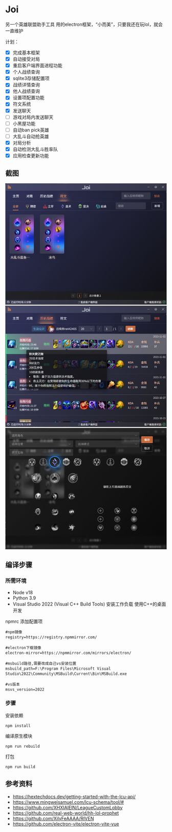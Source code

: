 # Joi

另一个英雄联盟助手工具
用的electron框架，“小而美”，只要我还在玩lol，就会一直维护

计划：

- [x] 完成基本框架
- [x] 自动接受对局
- [x] 重启客户端界面进程功能
- [x] 个人战绩查询
- [x] sqlite3存储配置项
- [x] 战绩详情查询
- [x] 他人战绩查询
- [x] 设置项配置功能
- [x] 符文系统
- [x] 发送聊天
- [ ] 游戏对局内发送聊天
- [ ] 小黑屋功能
- [ ] 自动ban pick英雄
- [ ] 大乱斗自动抢英雄
- [x] 对局分析
- [x] 自动检测大乱斗胜率队
- [x] 应用检查更新功能

## 截图

![Image](./screenshot/1699032210821.png)
![Image](./screenshot/1699032237668.png)
![Image](./screenshot/1699032266914.png)

## 编译步骤

### 所需环境

- Node v18
- Python 3.9
- Visual Studio 2022 (Visual C++ Build Tools) 安装工作负载 使用C++的桌面开发

npmrc 添加配置项

```
#npm镜像
registry=https://registry.npmmirror.com/

#electron下载镜像
electron-mirror=https://npmmirror.com/mirrors/electron/

#msbuild路径,需要改成自己vs安装位置
msbuild_path=F:\Program Files\Microsoft Visual Studio\2022\Community\MSBuild\Current\Bin\MSBuild.exe

#vs版本
msvs_version=2022
```

### 步骤

安装依赖

```
npm install
```

编译原生模块

```
npm run rebuild
```

打包

```
npm run build
```

## 参考资料

- https://hextechdocs.dev/getting-started-with-the-lcu-api/
- https://www.mingweisamuel.com/lcu-schema/tool/#
- https://github.com/XHXIAIEIN/LeagueCustomLobby
- https://github.com/real-web-world/hh-lol-prophet
- https://github.com/XilyFeAAAA/RIVEN
- https://github.com/electron-vite/electron-vite-vue
